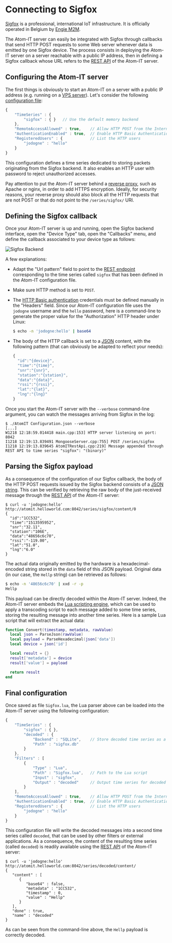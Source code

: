 Connecting to Sigfox
====================

[Sigfox](https://en.wikipedia.org/wiki/Sigfox) is a professional,
international IoT infrastructure. It is officially operated in Belgium
by [Engie M2M](http://www.engiem2m.be/en).

The Atom-IT server can easily be integrated with Sigfox through
callbacks that send HTTP POST requests to some Web server whenever
data is emitted by one Sigfox device. The process consists in
deploying the Atom-IT server on a server reachable with a public IP
address, then in defining a Sigfox callback whose URL refers to the
[REST API](RestApi.md) of the Atom-IT server.


Configuring the Atom-IT server
------------------------------

The first things is obviously to start an Atom-IT on a server with a
public IP address (e.g. running on a
[VPS server](https://en.wikipedia.org/wiki/Virtual_private_server)).
Let's consider the following [configuration file](Configuration.md):

```javascript
{
    "TimeSeries" : {
        "sigfox" : { }   // Use the default memory backend
    },
    "RemoteAccessAllowed" : true,    // Allow HTTP POST from the Internet
    "AuthenticationEnabled" : true,  // Enable HTTP Basic Authentication
    "RegisteredUsers" : {            // List the HTTP users
        "jodogne" : "hello"
    }
}
```

This configuration defines a time series dedicated to storing packets
originating from the Sigfox backend. It also enables an HTTP user with
password to reject unauthorized accesses.

Pay attention to put the Atom-IT server behind a
[reverse proxy](https://en.wikipedia.org/wiki/Reverse_proxy), such as
Apache or nginx, in order to add HTTPS encryption. Ideally, for
security reasons, your reverse proxy should also block all the HTTP
requests that are not POST or that do not point to the
`/series/sigfox/` URI.


Defining the Sigfox callback
----------------------------

Once your Atom-IT server is up and running, open the Sigfox backend
interface, open the "Device Type" tab, open the "Callbacks" menu, and
define the callback associated to your device type as follows:

![Sigfox Backend](SampleSigfox.png "Sigfox Backend")

A few explanations:

 * Adapt the "Url pattern" field to point to the
   [REST endpoint](RestApi.md) corresponding to the time series called
   `sigfox` that has been defined in the Atom-IT configuration file.
 * Make sure HTTP method is set to `POST`.
 * The
   [HTTP Basic authentication](https://en.wikipedia.org/wiki/Basic_access_authentication)
   credentials must be defined manually in the "Headers" field. Since
   our Atom-IT configuration file uses the `jodogne` username and the
   `hello` password, here is a command-line to generate the proper
   value for the "Authorization" HTTP header under Linux:
   
   ```bash
   $ echo -n 'jodogne:hello' | base64
   ```
   
 * The body of the HTTP callback is set to a
   [JSON](https://en.wikipedia.org/wiki/JSON) content, with the following
   pattern (that can obviously be adapted to reflect your needs):
   
   ```javascript
   {
     "id":"{device}",
     "time":"{time}",
     "snr":"{snr}",
     "station":"{station}",
     "data":"{data}",
     "rssi":"{rssi}",
     "lat":"{lat}",
     "lng":"{lng}"
   }
   ```

Once you start the Atom-IT server with the `--verbose` command-line
argument, you can watch the messages arriving from Sigfox in the log:

```
$ ./AtomIT Configuration.json --verbose
[...]
W1218 12:18:59.014418 main.cpp:153] HTTP server listening on port: 8042
I1218 12:19:13.839491 MongooseServer.cpp:755] POST /series/sigfox
I1218 12:19:13.839645 AtomITRestApi.cpp:219] Message appended through REST API to time series "sigfox": "(binary)"
```

Parsing the Sigfox payload
-------------------------------------

As a consequence of the configuration of our Sigfox callback, the body
of the HTTP POST requests issued by the Sigfox backend consists of a
[JSON string](https://en.wikipedia.org/wiki/JSON). This can be
verified by retrieving the raw body of the just-received message
through the [REST API](RestApi.md) of the Atom-IT server:

```
$ curl -u 'jodogne:hello' http://atomit.helloworld.com:8042/series/sigfox/content/0
{
  "id":"1CC532",
  "time":"1513595952",
  "snr":"32.11",
  "station":"106E",
  "data":"48656c6c70",
  "rssi":"-119.00",
  "lat":"51.0",
  "lng":"6.0"
}
```

The actual data originally emitted by the hardware is a
hexadecimal-encoded string stored in the `data` field of this JSON
payload. Original data (in our case, the `Hellp` string) can be
retrieved as follows:

```bash
$ echo -n '48656c6c70' | xxd -r -p
Hellp
```

This payload can be directly decoded within the Atom-IT
server. Indeed, the Atom-IT server embeds the
[Lua scripting engine](https://en.wikipedia.org/wiki/Lua_(programming_language)),
which can be used to apply a transcoding script to each message added
to some time series, storing the resulting message into another time
series. Here is a sample Lua script that will extract the actual data:

```lua
function Convert(timestamp, metadata, rawValue)
  local json = ParseJson(rawValue)
  local payload = ParseHexadecimal(json['data'])
  local device = json['id']

  local result = {}
  result['metadata'] = device
  result['value'] = payload

  return result
end
```


Final configuration
-------------------

Once saved as file `Sigfox.lua`, the Lua parser above can be
loaded into the Atom-IT server using the following configuration:

```javascript
{
    "TimeSeries" : {
        "sigfox" : { },
        "decoded" : {
            "Backend" : "SQLite",    // Store decoded time series as a SQLite database
            "Path" : "sigfox.db"
        }
    },
    "Filters" : [
        {
            "Type" : "Lua",
            "Path" : "Sigfox.lua",   // Path to the Lua script
            "Input" : "sigfox",
            "Output" : "decoded"     // Output time series for decoded data
        }
    ],
    "RemoteAccessAllowed" : true,    // Allow HTTP POST from the Internet
    "AuthenticationEnabled" : true,  // Enable HTTP Basic Authentication
    "RegisteredUsers" : {            // List the HTTP users
        "jodogne" : "hello"
    }
}
```

This configuration file will write the decoded messages into a second
time series called `decoded`, that can be used by other filters or
external applications. As a consequence, the content of the resulting
time series (called `decoded`) is readily available using the
[REST API](RestApi.md) of the Atom-IT server:

```
$ curl -u 'jodogne:hello' http://atomit.helloworld.com:8042/series/decoded/content/
{
   "content" : [
      {
         "base64" : false,
         "metadata" : "1CC532",
         "timestamp" : 0,
         "value" : "Hellp"
      }
   ],
   "done" : true,
   "name" : "decoded"
}
```

As can be seen from the command-line above, the `Hellp` payload is
correctly decoded.
